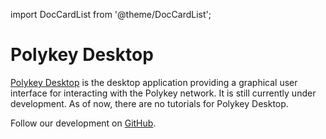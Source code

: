 import DocCardList from '@theme/DocCardList';

# Polykey Desktop

[Polykey Desktop](https://github.com/MatrixAI/Polykey-Desktop) is the desktop
application providing a graphical user interface for interacting with the
Polykey network. It is still currently under development. As of now, there are
no tutorials for Polykey Desktop.

Follow our development on [GitHub](https://github.com/MatrixAI/Polykey-Desktop).

<DocCardList />

